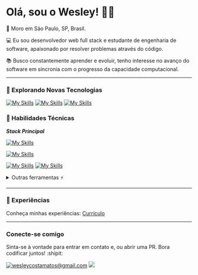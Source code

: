 # Olá, sou o Wesley! 👋🏼

📍 Moro em São Paulo, SP, Brasil.

💻 Eu sou desenvolvedor web full stack e estudante de engenharia de software, apaixonado por resolver problemas através do código.

📚 Busco constantemente aprender e evoluir, tenho interesse no avanço do software em sincronia com o progresso da capacidade computacional.

<!--
<details>
  <summary>Github Stats ⚡</summary>
  
  <a href="#">![Github stats](https://github-readme-stats.vercel.app/api?username=wesleydcm&theme=ayu-mirage&count_private=true&hide_border=true&line_height=20)</a>
  <a href="#">![Top Langs](https://github-readme-stats.vercel.app/api/top-langs/?username=wesleydcm&layout=compact&theme=ayu-mirage&count_private=true&hide_border=true)</a>
</details>
-->

---

### 🌱 Explorando Novas Tecnologias

[![My Skills](https://skillicons.dev/icons?i=cs)](https://learn.microsoft.com/en-us/dotnet/csharp/)
[![My Skills](https://skillicons.dev/icons?i=dotnet)](https://learn.microsoft.com/en-us/dotnet/)
[![My Skills](https://skillicons.dev/icons?i=docker)](https://docs.docker.com/)
 

### 🚀 Habilidades Técnicas

***Stack Principal***


[![My Skills](https://skillicons.dev/icons?i=ts,js,jest,npm,vite,react,redux,next)](https://skillicons.dev)

[![My Skills](https://skillicons.dev/icons?i=html,css,sass,styledcomponents,mui,tailwind,figma,git)](https://skillicons.dev)

[![My Skills](https://skillicons.dev/icons?i=py,flask,django,nodejs,express)](https://skillicons.dev)
[![My Skills](https://skillicons.dev/icons?i=mongodb,postgres,prisma)](https://skillicons.dev)



<details>
  <summary>Outras ferramentas ⚡</summary>
  
  [![My Skills](https://skillicons.dev/icons?i=linux,vscode,github,regex,bootstrap,jquery)](https://skillicons.dev)
 
</details>

---

### 💼  Experiências

Conheça minhas experiências: [Currículo](https://docs.google.com/document/d/e/2PACX-1vQnViJaD6rbh-nybOOViOqBdQxEcpYkSlgqhIEpcbSdrW3fmNHEhpY-qqgr7HlA_HChgsDlh_SXyKe3/pub)

---

### Conecte-se comigo

Sinta-se à vontade para entrar em contato e, ou abrir uma PR. Bora codificar juntos! :shipit:

<div>
<a href="mailto:wesleycostamatos@gmail.com" target="_blank"><img src="https://img.shields.io/badge/-Gmail-%23D14836?style=for-the-badge&logo=gmail&logoColor=white" alt="wesleycostamatos@gmail.com"></a>
<a href="https://www.linkedin.com/in/wesleydcm" target="_blank"><img src="https://img.shields.io/badge/-LinkedIn-%230077B5?style=for-the-badge&logo=linkedin&logoColor=white" target="_blank"></a> 
<!--   <a href="https://www.hackerrank.com/wesleydcm" target="_blank"><img src="https://img.shields.io/badge/-HackerRank-%2365FF00?style=for-the-badge&logo=hackerrank&logoColor=black" target="_blank"></a> -->
</div>
